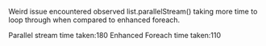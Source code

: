 Weird issue encountered observed list.parallelStream() taking more time to loop through when compared to enhanced foreach.

Parallel stream time taken:180
Enhanced Foreach time taken:110